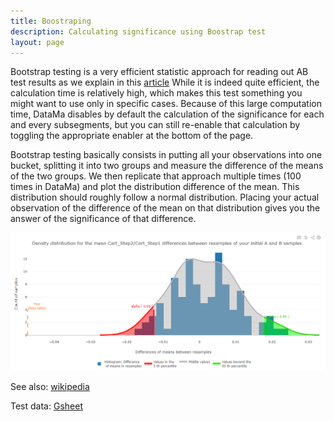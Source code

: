 ```yaml
---
title: Boostraping
description: Calculating significance using Boostrap test
layout: page
---
```


Bootstrap testing is a very efficient statistic approach for reading out AB test results as we explain in this [article](https://www.linkedin.com/pulse/ab-test-optimisation-earlier-decisions-new-readout-de-b%C3%A9naz%C3%A9/?trk=portfolio_article-card_title)
While it is indeed quite efficient, the calculation time is relatively high, which makes this test something you might want to use only in specific cases. Because of this large computation time, DataMa disables by default the calculation of the significance for each and every subsegments, but you can still re-enable that calculation by toggling the appropriate enabler at the bottom of the page.

Bootstrap testing basically consists in putting all your observations into one bucket, splitting it into two groups and measure the difference of the means of the two groups.
We then replicate that approach multiple times (100 times in DataMa) and plot the distribution difference of the mean.
This distribution should roughly follow a normal distribution.
Placing your actual observation of the difference of the mean on that distribution gives you the answer of the significance of that difference.  

![Bootstrap result](images/Bootstrap_test.png)

See also: [wikipedia](https://en.wikipedia.org/wiki/Bootstrapping_(statistics))

Test data: [Gsheet](https://docs.google.com/spreadsheets/d/1bNEeqm5CfpPmYPr_t4ff1xcJkSBKoVvwJd4vKB0sDzs/edit#gid=1756377864)
